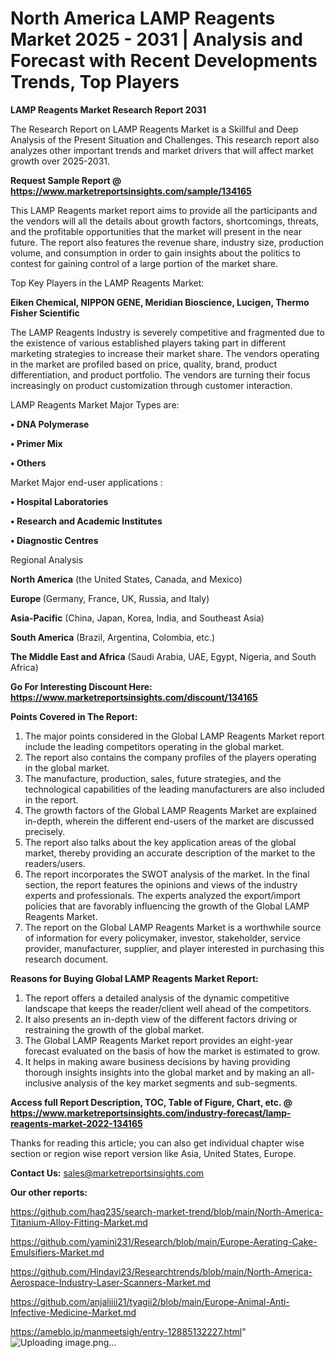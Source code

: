 # North America LAMP Reagents Market 2025 - 2031 | Analysis and Forecast with Recent Developments Trends, Top Players

<strong>LAMP Reagents Market Research Report 2031</strong>

The Research Report on LAMP Reagents Market is a Skillful and Deep Analysis of the Present Situation and Challenges. This research report also analyzes other important trends and market drivers that will affect market growth over 2025-2031.

<strong>Request Sample Report @ <a href=https://www.marketreportsinsights.com/sample/134165>https://www.marketreportsinsights.com/sample/134165</a></strong>

This LAMP Reagents market report aims to provide all the participants and the vendors will all the details about growth factors, shortcomings, threats, and the profitable opportunities that the market will present in the near future. The report also features the revenue share, industry size, production volume, and consumption in order to gain insights about the politics to contest for gaining control of a large portion of the market share.

Top Key Players in the LAMP Reagents Market:

<strong>Eiken Chemical, NIPPON GENE, Meridian Bioscience, Lucigen, Thermo Fisher Scientific</strong>

The LAMP Reagents Industry is severely competitive and fragmented due to the existence of various established players taking part in different marketing strategies to increase their market share. The vendors operating in the market are profiled based on price, quality, brand, product differentiation, and product portfolio. The vendors are turning their focus increasingly on product customization through customer interaction.

LAMP Reagents Market Major Types are:

<strong>• DNA Polymerase

• Primer Mix

• Others</strong>

Market Major end-user applications :

<strong>• Hospital Laboratories

• Research and Academic Institutes

• Diagnostic Centres</strong>

Regional Analysis

</u><strong><b>North America</b></strong> (the United States, Canada, and Mexico)

<strong><b>Europe </b></strong>(Germany, France, UK, Russia, and Italy)

<strong><b>Asia-Pacific</b></strong> (China, Japan, Korea, India, and Southeast Asia)

<strong><b>South America</b></strong> (Brazil, Argentina, Colombia, etc.)

<strong><b>The Middle East and Africa</b></strong> (Saudi Arabia, UAE, Egypt, Nigeria, and South Africa)

<strong>Go For Interesting Discount Here: <a href=https://www.marketreportsinsights.com/discount/134165>https://www.marketreportsinsights.com/discount/134165</a></strong>

<strong>Points Covered in The Report:</strong>
<ol>
  <li>The major points considered in the Global LAMP Reagents Market report include the leading competitors operating in the global market.</li>
  <li>The report also contains the company profiles of the players operating in the global market.</li>
  <li>The manufacture, production, sales, future strategies, and the technological capabilities of the leading manufacturers are also included in the report.</li>
  <li>The growth factors of the Global LAMP Reagents Market are explained in-depth, wherein the different end-users of the market are discussed precisely.</li>
  <li>The report also talks about the key application areas of the global market, thereby providing an accurate description of the market to the readers/users.</li>
  <li>The report incorporates the SWOT analysis of the market. In the final section, the report features the opinions and views of the industry experts and professionals. The experts analyzed the export/import policies that are favorably influencing the growth of the Global LAMP Reagents Market.</li>
  <li>The report on the Global LAMP Reagents Market is a worthwhile source of information for every policymaker, investor, stakeholder, service provider, manufacturer, supplier, and player interested in purchasing this research document.</li>
</ol>
<strong>Reasons for Buying Global LAMP Reagents Market Report:</strong>

<ol>
  <li>The report offers a detailed analysis of the dynamic competitive landscape that keeps the reader/client well ahead of the competitors.</li>
  <li>It also presents an in-depth view of the different factors driving or restraining the growth of the global market.</li>
  <li>The Global LAMP Reagents Market report provides an eight-year forecast evaluated on the basis of how the market is estimated to grow.</li>
  <li>It helps in making aware business decisions by having providing thorough insights insights into the global market and by making an all-inclusive analysis of the key market segments and sub-segments.</li>
</ol>
<strong>Access full Report Description, TOC, Table of Figure, Chart, etc. @ <a href=https://www.marketreportsinsights.com/industry-forecast/lamp-reagents-market-2022-134165>https://www.marketreportsinsights.com/industry-forecast/lamp-reagents-market-2022-134165</a></strong>


Thanks for reading this article; you can also get individual chapter wise section or region wise report version like Asia, United States, Europe.

<strong>Contact Us:</strong>
sales@marketreportsinsights.com

<strong>Our other reports:</strong>

<a href=https://github.com/haq235/search-market-trend/blob/main/North-America-Titanium-Alloy-Fitting-Market.md>https://github.com/haq235/search-market-trend/blob/main/North-America-Titanium-Alloy-Fitting-Market.md</a>

<a href=https://github.com/yamini231/Research/blob/main/Europe-Aerating-Cake-Emulsifiers-Market.md>https://github.com/yamini231/Research/blob/main/Europe-Aerating-Cake-Emulsifiers-Market.md</a>

<a href=https://github.com/Hindavi23/Researchtrends/blob/main/North-America-Aerospace-Industry-Laser-Scanners-Market.md>https://github.com/Hindavi23/Researchtrends/blob/main/North-America-Aerospace-Industry-Laser-Scanners-Market.md</a>

<a href=https://github.com/anjaliiii21/tyagii2/blob/main/Europe-Animal-Anti-Infective-Medicine-Market.md>https://github.com/anjaliiii21/tyagii2/blob/main/Europe-Animal-Anti-Infective-Medicine-Market.md</a>

<a href=https://ameblo.jp/manmeetsigh/entry-12885132227.html>https://ameblo.jp/manmeetsigh/entry-12885132227.html</a>"
![Uploading image.png…]()
